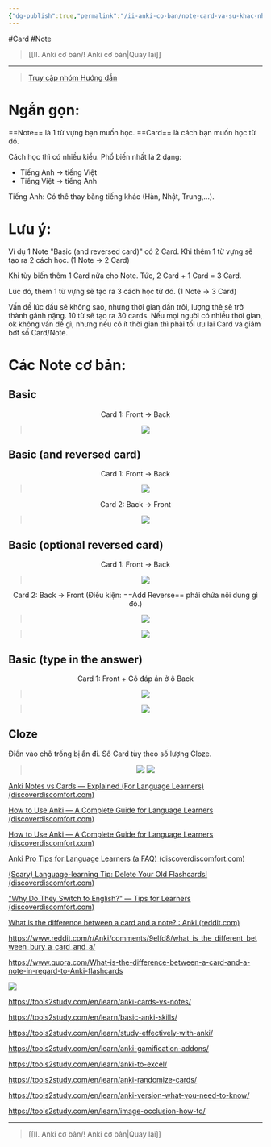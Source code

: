 ```yaml
---
{"dg-publish":true,"permalink":"/ii-anki-co-ban/note-card-va-su-khac-nhau/","noteIcon":""}
---
```


#Card #Note

> [[II. Anki cơ bản/! Anki cơ bản\|Quay lại]]

___

> [Truy cập nhóm Hướng dẫn](https://www.facebook.com/groups/ankikhoa2/posts/658651092983860/)

# Ngắn gọn:

==Note== là 1 từ vựng bạn muốn học.
==Card== là cách bạn muốn học từ đó.

Cách học thì có nhiều kiểu. Phổ biến nhất là 2 dạng:
- Tiếng Anh → tiếng Việt
- Tiếng Việt → tiếng Anh

Tiếng Anh: Có thể thay bằng tiếng khác (Hàn, Nhật, Trung,...).

# Lưu ý:

Ví dụ 1 Note "Basic (and reversed card)" có 2 Card.
Khi thêm 1 từ vựng sẽ tạo ra 2 cách học.
(1 Note → 2 Card)

Khi tùy biến thêm 1 Card nữa cho Note.
Tức, 2 Card + 1 Card = 3 Card.

Lúc đó, thêm 1 từ vựng sẽ tạo ra 3 cách học từ đó.
(1 Note → 3 Card)

Vấn đề lúc đầu sẽ không sao, nhưng thời gian dần trôi, lượng thẻ sẽ trở thành gánh nặng. 
10 từ sẽ tạo ra 30 cards.
Nếu mọi người có nhiều thời gian, ok không vấn đề gì, nhưng nếu có ít thời gian thì phải tối ưu lại Card và giảm bớt số Card/Note.

# Các Note cơ bản:

## Basic

<center>

Card 1: Front → Back

> ![](https://i.imgur.com/xLlTewC.png)

</center>

## Basic (and reversed card)
<center>

Card 1: Front → Back

> ![](https://i.imgur.com/xLlTewC.png)

Card 2: Back → Front

> ![](https://i.imgur.com/TRQg7Zr.png)

</center>

## Basic (optional reversed card)
<center>

Card 1: Front → Back

> ![](https://i.imgur.com/xLlTewC.png)

Card 2: Back → Front (Điều kiện: ==Add Reverse== phải chứa nội dung gì đó.)

> ![](https://i.imgur.com/oYqU2e9.png)

> ![](https://i.imgur.com/TRQg7Zr.png)

</center>

## Basic (type in the answer)

<center>

Card 1: Front + Gõ đáp án ở ô Back

> ![](https://i.imgur.com/8bD2zXH.png)

> ![](https://i.imgur.com/Ax451Da.png)

</center>

## Cloze
Điền vào chỗ trống bị ẩn đi.
Số Card tùy theo số lượng Cloze.

<center>

>![](https://i.imgur.com/F7cHVBt.png)
![](https://i.imgur.com/Huq1IX1.png)

</center>




[Anki Notes vs Cards — Explained (For Language Learners) (discoverdiscomfort.com)](https://discoverdiscomfort.com/anki-notes-vs-cards-language-learning/)

[How to Use Anki — A Complete Guide for Language Learners (discoverdiscomfort.com)](https://discoverdiscomfort.com/how-to-use-anki-flashcards-language/)

[How to Use Anki — A Complete Guide for Language Learners (discoverdiscomfort.com)](https://discoverdiscomfort.com/how-to-use-anki-flashcards-language/)

[Anki Pro Tips for Language Learners (a FAQ) (discoverdiscomfort.com)](https://discoverdiscomfort.com/anki-languages-faq-polyglots/)

[(Scary) Language-learning Tip: Delete Your Old Flashcards! (discoverdiscomfort.com)](https://discoverdiscomfort.com/scary-pro-tip-delete-your-old-flashcards/)

["Why Do They Switch to English?" — Tips for Learners (discoverdiscomfort.com)](https://discoverdiscomfort.com/switch-to-english-tips-language-learning/)

[What is the difference between a card and a note? : Anki (reddit.com)](https://www.reddit.com/r/Anki/comments/3x58fb/what_is_the_difference_between_a_card_and_a_note/)

https://www.reddit.com/r/Anki/comments/9elfd8/what_is_the_different_between_bury_a_card_and_a/

https://www.quora.com/What-is-the-difference-between-a-card-and-a-note-in-regard-to-Anki-flashcards

![](https://www.youtube.com/watch?v=5ZdMAePorUI)

https://tools2study.com/en/learn/anki-cards-vs-notes/

https://tools2study.com/en/learn/basic-anki-skills/

https://tools2study.com/en/learn/study-effectively-with-anki/

https://tools2study.com/en/learn/anki-gamification-addons/

https://tools2study.com/en/learn/anki-to-excel/

https://tools2study.com/en/learn/anki-randomize-cards/

https://tools2study.com/en/learn/anki-version-what-you-need-to-know/

https://tools2study.com/en/learn/image-occlusion-how-to/



___

> [[II. Anki cơ bản/! Anki cơ bản\|Quay lại]]